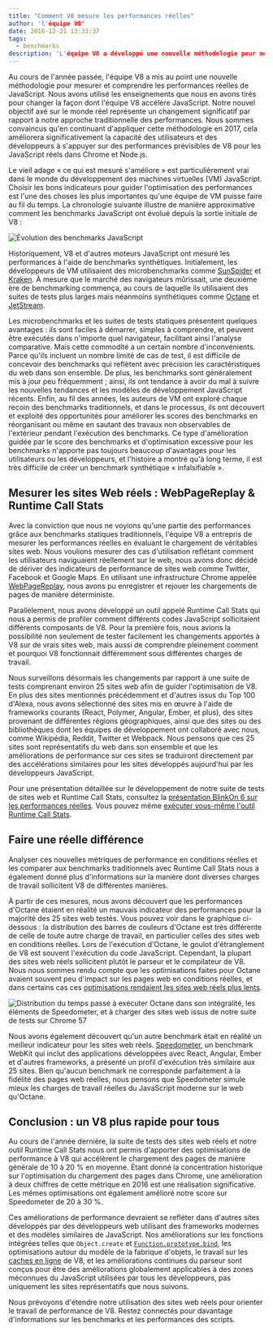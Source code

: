 ```yaml
---
title: "Comment V8 mesure les performances réelles"
author: 'l'équipe V8'
date: 2016-12-21 13:33:37
tags:
  - benchmarks
description: 'L'équipe V8 a développé une nouvelle méthodologie pour mesurer et comprendre les performances réelles de JavaScript.'
---
```

Au cours de l'année passée, l'équipe V8 a mis au point une nouvelle méthodologie pour mesurer et comprendre les performances réelles de JavaScript. Nous avons utilisé les enseignements que nous en avons tirés pour changer la façon dont l'équipe V8 accélère JavaScript. Notre nouvel objectif axé sur le monde réel représente un changement significatif par rapport à notre approche traditionnelle des performances. Nous sommes convaincus qu'en continuant d'appliquer cette méthodologie en 2017, cela améliorera significativement la capacité des utilisateurs et des développeurs à s'appuyer sur des performances prévisibles de V8 pour les JavaScript réels dans Chrome et Node.js.

<!--truncate-->
Le vieil adage « ce qui est mesuré s'améliore » est particulièrement vrai dans le monde du développement des machines virtuelles (VM) JavaScript. Choisir les bons indicateurs pour guider l'optimisation des performances est l'une des choses les plus importantes qu'une équipe de VM puisse faire au fil du temps. La chronologie suivante illustre de manière approximative comment les benchmarks JavaScript ont évolué depuis la sortie initiale de V8 :

![Évolution des benchmarks JavaScript](/_img/real-world-performance/evolution.png)

Historiquement, V8 et d'autres moteurs JavaScript ont mesuré les performances à l'aide de benchmarks synthétiques. Initialement, les développeurs de VM utilisaient des microbenchmarks comme [SunSpider](https://webkit.org/perf/sunspider/sunspider.html) et [Kraken](http://krakenbenchmark.mozilla.org/). À mesure que le marché des navigateurs mûrissait, une deuxième ère de benchmarking commença, au cours de laquelle ils utilisaient des suites de tests plus larges mais néanmoins synthétiques comme [Octane](http://chromium.github.io/octane/) et [JetStream](http://browserbench.org/JetStream/).

Les microbenchmarks et les suites de tests statiques présentent quelques avantages : ils sont faciles à démarrer, simples à comprendre, et peuvent être exécutés dans n'importe quel navigateur, facilitant ainsi l'analyse comparative. Mais cette commodité a un certain nombre d'inconvénients. Parce qu'ils incluent un nombre limité de cas de test, il est difficile de concevoir des benchmarks qui reflètent avec précision les caractéristiques du web dans son ensemble. De plus, les benchmarks sont généralement mis à jour peu fréquemment ; ainsi, ils ont tendance à avoir du mal à suivre les nouvelles tendances et les modèles de développement JavaScript récents. Enfin, au fil des années, les auteurs de VM ont exploré chaque recoin des benchmarks traditionnels, et dans le processus, ils ont découvert et exploité des opportunités pour améliorer les scores des benchmarks en réorganisant ou même en sautant des travaux non observables de l'extérieur pendant l'exécution des benchmarks. Ce type d'amélioration guidée par le score des benchmarks et d'optimisation excessive pour les benchmarks n'apporte pas toujours beaucoup d'avantages pour les utilisateurs ou les développeurs, et l'histoire a montré qu'à long terme, il est très difficile de créer un benchmark synthétique « infalsifiable ».

## Mesurer les sites Web réels : WebPageReplay & Runtime Call Stats

Avec la conviction que nous ne voyions qu'une partie des performances grâce aux benchmarks statiques traditionnels, l'équipe V8 a entrepris de mesurer les performances réelles en évaluant le chargement de véritables sites web. Nous voulions mesurer des cas d'utilisation reflétant comment les utilisateurs naviguaient réellement sur le web, nous avons donc décidé de dériver des indicateurs de performance de sites web comme Twitter, Facebook et Google Maps. En utilisant une infrastructure Chrome appelée [WebPageReplay](https://github.com/chromium/web-page-replay), nous avons pu enregistrer et rejouer les chargements de pages de manière déterministe.

Parallèlement, nous avons développé un outil appelé Runtime Call Stats qui nous a permis de profiler comment différents codes JavaScript sollicitaient différents composants de V8. Pour la première fois, nous avions la possibilité non seulement de tester facilement les changements apportés à V8 sur de vrais sites web, mais aussi de comprendre pleinement comment et pourquoi V8 fonctionnait différemment sous différentes charges de travail.

Nous surveillons désormais les changements par rapport à une suite de tests comprenant environ 25 sites web afin de guider l'optimisation de V8. En plus des sites mentionnés précédemment et d'autres issus du Top 100 d'Alexa, nous avons sélectionné des sites mis en œuvre à l'aide de frameworks courants (React, Polymer, Angular, Ember, et plus), des sites provenant de différentes régions géographiques, ainsi que des sites ou des bibliothèques dont les équipes de développement ont collaboré avec nous, comme Wikipédia, Reddit, Twitter et Webpack. Nous pensons que ces 25 sites sont représentatifs du web dans son ensemble et que les améliorations de performance sur ces sites se traduiront directement par des accélérations similaires pour les sites développés aujourd'hui par les développeurs JavaScript.

Pour une présentation détaillée sur le développement de notre suite de tests de sites web et Runtime Call Stats, consultez la [présentation BlinkOn 6 sur les performances réelles](https://www.youtube.com/watch?v=xCx4uC7mn6Y). Vous pouvez même [exécuter vous-même l'outil Runtime Call Stats](/docs/rcs).

## Faire une réelle différence

Analyser ces nouvelles métriques de performance en conditions réelles et les comparer aux benchmarks traditionnels avec Runtime Call Stats nous a également donné plus d'informations sur la manière dont diverses charges de travail sollicitent V8 de différentes manières.

À partir de ces mesures, nous avons découvert que les performances d'Octane étaient en réalité un mauvais indicateur des performances pour la majorité des 25 sites web testés. Vous pouvez voir dans le graphique ci-dessous : la distribution des barres de couleurs d'Octane est très différente de celle de toute autre charge de travail, en particulier celles des sites web en conditions réelles. Lors de l'exécution d'Octane, le goulot d'étranglement de V8 est souvent l'exécution du code JavaScript. Cependant, la plupart des sites web réels sollicitent plutôt le parseur et le compilateur de V8. Nous nous sommes rendu compte que les optimisations faites pour Octane avaient souvent peu d'impact sur les pages web en conditions réelles, et dans certains cas ces [optimisations rendaient les sites web réels plus lents](https://benediktmeurer.de/2016/12/16/the-truth-about-traditional-javascript-benchmarks/#a-closer-look-at-octane).

![Distribution du temps passé à exécuter Octane dans son intégralité, les éléments de Speedometer, et à charger des sites web issus de notre suite de tests sur Chrome 57](/_img/real-world-performance/startup-distribution.png)

Nous avons également découvert qu'un autre benchmark était en réalité un meilleur indicateur pour les sites web réels. [Speedometer](http://browserbench.org/Speedometer/), un benchmark WebKit qui inclut des applications développées avec React, Angular, Ember et d'autres frameworks, a présenté un profil d'exécution très similaire aux 25 sites. Bien qu'aucun benchmark ne corresponde parfaitement à la fidélité des pages web réelles, nous pensons que Speedometer simule mieux les charges de travail réelles du JavaScript moderne sur le web qu'Octane.

## Conclusion : un V8 plus rapide pour tous

Au cours de l'année dernière, la suite de tests des sites web réels et notre outil Runtime Call Stats nous ont permis d'apporter des optimisations de performance à V8 qui accélèrent le chargement des pages de manière générale de 10 à 20 % en moyenne. Étant donné la concentration historique sur l'optimisation du chargement des pages dans Chrome, une amélioration à deux chiffres de cette métrique en 2016 est une réalisation significative. Les mêmes optimisations ont également amélioré notre score sur Speedometer de 20 à 30 %.

Ces améliorations de performance devraient se refléter dans d'autres sites développés par des développeurs web utilisant des frameworks modernes et des modèles similaires de JavaScript. Nos améliorations sur les fonctions intégrées telles que `Object.create` et [`Function.prototype.bind`](https://benediktmeurer.de/2015/12/25/a-new-approach-to-function-prototype-bind/), les optimisations autour du modèle de la fabrique d'objets, le travail sur les [caches en ligne](https://en.wikipedia.org/wiki/Inline_caching) de V8, et les améliorations continues du parseur sont conçus pour être des améliorations globalement applicables à des zones méconnues du JavaScript utilisées par tous les développeurs, pas uniquement les sites représentatifs que nous suivons.

Nous prévoyons d'étendre notre utilisation des sites web réels pour orienter le travail de performance de V8. Restez connectés pour davantage d'informations sur les benchmarks et les performances des scripts.
